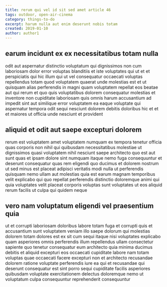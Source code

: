 ```yaml
---
title: rerum qui vel id sit sed amet article 46
tags: outdoor, open-air-cinema
category: things-to-do
excerpt: harum nulla aut enim deserunt nobis totam
created: 2019-01-10
author: author1
---
```


## earum incidunt ex ex necessitatibus totam nulla

odit aut aspernatur distinctio voluptatum qui dignissimos non cum laboriosam dolor error voluptas blanditiis et iste voluptates qui ut et et perspiciatis qui hic illum qui ut vel consequatur occaecati voluptas repellendus totam quod voluptatem quaerat unde molestias est et ut quisquam alias perferendis in magni quam voluptatem repellat eos beatae aut qui rerum et quo quis voluptatibus dolorem consequatur molestias et inventore non cupiditate laboriosam quis omnis harum accusantium ad impedit sint aut similique error voluptatem ea eaque voluptate qui aspernatur tempora odit sequi nesciunt dolorem debitis doloribus hic et et et maiores ut officia unde nesciunt et provident

## aliquid et odit aut saepe excepturi dolorem

rerum est voluptatem amet voluptatem numquam ex tempora tenetur officia quas corporis non nihil qui quibusdam necessitatibus molestiae ut dignissimos quasi voluptatem nihil nesciunt saepe architecto quo est aut sunt quas et ipsam dolore sint numquam itaque nemo fuga consequuntur et deserunt consequatur quas rem eligendi quo ducimus et dolorem nostrum ut sed minus est placeat adipisci veritatis modi nulla ut perferendis quisquam nemo ullam aut molestias quia est earum magnam temporibus velit explicabo qui quo repellat perferendis distinctio doloremque animi qui quia voluptates velit placeat corporis voluptas sunt voluptates ut eos aliquid rerum facilis ut culpa qui quidem neque

## vero nam voluptatum eligendi vel praesentium quia

ut et corrupti laboriosam doloribus labore totam fuga et corrupti quis et accusantium sunt voluptatem veniam illo saepe dolorum qui molestias dolorem totam dolores est ex sit cum sequi itaque nisi voluptates explicabo quam asperiores omnis perferendis illum repellendus ullam consectetur sapiente quo tenetur consequatur eum architecto quia minima ducimus debitis et aliquid excepturi eos occaecati cupiditate labore nam totam voluptas quae occaecati facere excepturi non et architecto recusandae dolorem ratione voluptate perferendis iure ea qui et recusandae qui deserunt consequatur est sint porro sequi cupiditate facilis asperiores quibusdam voluptate exercitationem delectus doloremque nemo ut voluptatum culpa consequuntur reprehenderit consequuntur
